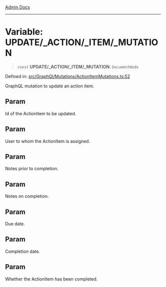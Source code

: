 [Admin Docs](/)

***

# Variable: UPDATE/_ACTION/_ITEM/_MUTATION

> `const` **UPDATE/_ACTION/_ITEM/_MUTATION**: `DocumentNode`

Defined in: [src/GraphQl/Mutations/ActionItemMutations.ts:52](https://github.com/PalisadoesFoundation/talawa-admin/blob/main/src/GraphQl/Mutations/ActionItemMutations.ts#L52)

GraphQL mutation to update an action item.

## Param

Id of the ActionItem to be updated.

## Param

User to whom the ActionItem is assigned.

## Param

Notes prior to completion.

## Param

Notes on completion.

## Param

Due date.

## Param

Completion date.

## Param

Whether the ActionItem has been completed.
